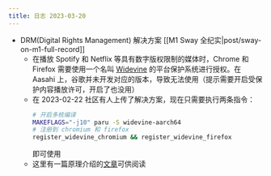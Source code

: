```yaml
---
title: 日志 2023-03-20
---
```

* DRM(Digital Rights Management) 解决方案 [[M1 Sway 全纪实|post/sway-on-m1-full-record]]
    * 在播放 Spotify 和 Netflix 等具有数字版权限制的媒体时，Chrome 和 Firefox 需要使用一个名叫
    [Widevine](https://en.wikipedia.org/wiki/Widevine) 的平台保护系统进行授权。在 Aasahi
    上，谷歌并未开发对应的版本，导致无法使用（提示需要开启受保护内容播放许可，开启了也没用）
    * 在 2023-02-22 社区有人上传了解决方案，现在只需要执行两条指令：
        ```bash
        # 开启多核编译
        MAKEFLAGS="-j10" paru -S widevine-aarch64
        # 注册到 chromium 和 firefox
        register_widevine_chromium && register_widevine_firefox
        ```
        即可使用
    * 这里有一篇原理介绍的[文章](https://www.da.vidbuchanan.co.uk/blog/netflix-on-asahi.html)可供阅读
